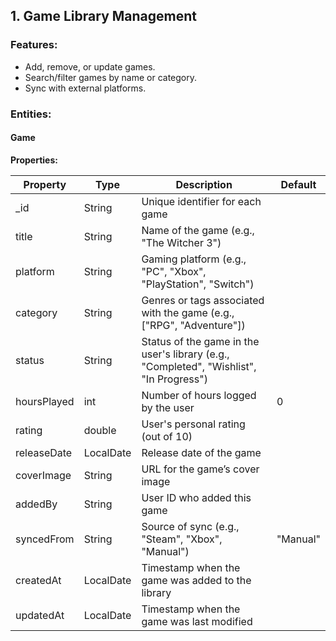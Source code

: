 ## 1. Game Library Management

### Features:
- Add, remove, or update games.
- Search/filter games by name or category.
- Sync with external platforms.

### Entities:

#### Game

**Properties:**

| **Property**   | **Type**   | **Description**                                                                                  | **Default** |
|----------------|------------|--------------------------------------------------------------------------------------------------|-------------|
| \_id           | String     | Unique identifier for each game                                                                  |             |
| title          | String     | Name of the game (e.g., "The Witcher 3")                                                         |             |
| platform       | String     | Gaming platform (e.g., "PC", "Xbox", "PlayStation", "Switch")                                    |             |
| category       | String     | Genres or tags associated with the game (e.g., \["RPG", "Adventure"\])                           |             |
| status         | String     | Status of the game in the user's library (e.g., "Completed", "Wishlist", "In Progress")          |             |
| hoursPlayed    | int        | Number of hours logged by the user                                                               | 0           |
| rating         | double     | User's personal rating (out of 10)                                                               |             |
| releaseDate    | LocalDate  | Release date of the game                                                                         |             |
| coverImage     | String     | URL for the game’s cover image                                                                   |             |
| addedBy        | String     | User ID who added this game                                                                      |             |
| syncedFrom     | String     | Source of sync (e.g., "Steam", "Xbox", "Manual")                                                 | "Manual"    |
| createdAt      | LocalDate  | Timestamp when the game was added to the library                                                 |             |
| updatedAt      | LocalDate  | Timestamp when the game was last modified                                                        |             |


 